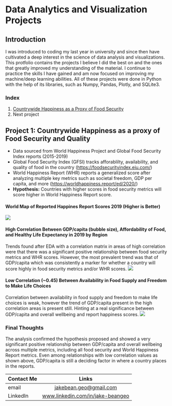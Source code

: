 # Data Analytics and Visualization Projects
## Introduction
I was introduced to coding my last year in university and since then have cultivated a deep interest in the science of data analysis and visualizations. This protfolio contains the projects I believe I did the best on and the ones that greatly improved my understanding of the material. I continue to practice the skills I have gained and am now focused on improving my machine/deep learning abilities. All of these projects were done in Python with the help of its libraries, such as Numpy, Pandas, Plotly, and SQLite3.

### Index
1. [Countrywide Happiness as a Proxy of Food Security](https://github.com/jbean1597/PersonalPortfolio/tree/main/DataAnalytics/Happiness_Analysis)
2. Next project

## Project 1: Countrywide Happiness as a proxy of Food Security and Quality
* Data sourced from World Happiness Project and Global Food Security Index reports (2015-2019)
* Global Food Security Index (GFSI) tracks afforablilty, availability, and quality of food in the country (https://foodsecurityindex.eiu.com/)
* World Happiness Report (WHR) reports a generalized score after analyzing multiple key metrics such as societal freedom, GDP per capita, and more (https://worldhappiness.report/ed/2020/)
* **Hypothesis:** Countries with higher scores in food security metrics will score higher in World Happiness Report score.

#### World Map of Reported Happines Report Scores 2019 (Higher is Better)
![](https://github.com/jbean1597/PersonalPortfolio/blob/main/DataAnalytics/Happiness_Analysis/images/World_HappScore_2019.png)

#### High Correlation Between GDP/capita (bubble size), Affordability of Food, and Healthy Life Expectancy in 2019 by Region
Trends found after EDA with a correlation matrix in areas of high correlation were that there was a significant positive relationship between food security metrics and WHR scores. However, the most prevalent trend was that of GDP/capita which was consistently a marker for whether a country will score highly in food security metrics and/or WHR scores.
![](https://github.com/jbean1597/PersonalPortfolio/blob/main/DataAnalytics/Happiness_Analysis/images/Aff_HLE_GDP_bubble_2019.png)

#### Low Correlation (~0.45) Between Availability in Food Supply and Freedom to Make Life Choices
Correlation between availability in food supply and freedom to make life choices is weak, however the trend of GDP/capita present in the high correlation areas is present still. Hinting at a real significance between GDP/capita and overall wellbeing and report happiness scores.
![](https://github.com/jbean1597/PersonalPortfolio/blob/main/DataAnalytics/Happiness_Analysis/images/AV_FMLC_GDP_bubble_2019.png)

### Final Thoughts
The analysis confirmed the hypothesis proposed and showed a very significant positive relationship between GDP/capita and overall wellbeing across multiple metrics, including all food security and World Happiness Report metrics. Even among relationships with low correlation values as shown above, GDP/capita is still a deciding factor in where a country places in the reports.




| Contact Me    | Links         |
| ------------- |:-------------:|
| email         | jakebean.geo@gmail.com |
| LinkedIn      | www.linkedin.com/in/jake-beangeo      |
